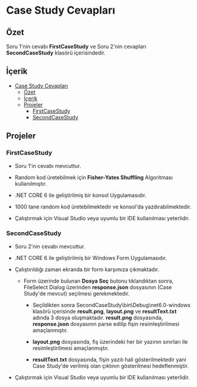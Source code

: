 # Case Study Cevapları

## Özet

Soru 1'nin cevabı **FirstCaseStudy** ve Soru 2'nin cevapları **SecondCaseStudy** klasörü içerisindedir.

## İçerik

- [Case Study Cevapları](#case-study-cevapları)
  - [Özet](#özet)
  - [İçerik](#i̇çerik)
  - [Projeler](#projeler)
    - [FirstCaseStudy](#firstcasestudy)
    - [SecondCaseStudy](#secondcasestudy)

## Projeler

### FirstCaseStudy

- Soru 1'in cevabı mevcuttur.

- Random kod üretebilmek için **Fisher-Yates Shuffling** Algoritması kullanılmıştır.

- .NET CORE 6 ile geliştirilmiş bir konsol Uygulamasıdır.

- 1000 tane random kod üretebilmektedir ve konsol'da yazdırabilmektedir.

- Çalıştırmak için Visual Studio veya uyumlu bir IDE kullanılması yeterlidir.

### SecondCaseStudy

- Soru 2'nin cevabı mevcuttur.

- .NET CORE 6 ile geliştirilmiş bir Windows Form Uygulamasıdır.

- Çalıştırıldığı zaman ekranda bir form karşımıza çıkmaktadır.

  - Form üzerinde bulunan **Dosya Seç** butonu tıklandıktan sonra, FileSelect Dialog üzerinden **response.json** dosyasının (Case Study'de mevcut) seçilmesi gerekmektedir.

    - Seçildikten sonra SecondCaseStudy\bin\Debug\net6.0-windows klasörü içerisinde **result.png**, **layout.png** ve **resultText.txt** adında 3 dosya oluşmaktadır. **result.png** dosyasında, **response.json** dosyasının parse edilip fişin resimleştirilmesi amaçlanmıştır.

    - **layout.png** dosyasında, fiş üzerindeki her bir yazının sınırları ile resimleştirilmesi amaçlanmıştır.

    - **resultText.txt** dosyasında, fişin yazılı hali gösterilmektedir yani Case Study'de verilmiş olan çıktının gösterilmesi hedeflenmiştir.

- Çalıştırmak için Visual Studio veya uyumlu bir IDE kullanılması yeterlidir.
